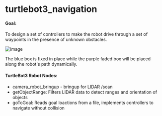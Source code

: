 # turtlebot3_navigation
#### Goal:
To design a set of controllers to make the robot drive through a set of waypoints in the presence of unknown obstacles. 

![image](https://github.com/adithi-su/ROS2/assets/63908022/8e1da87a-9806-4783-98f5-790d2e71e02e)

The blue box is fixed in place while the purple faded box will be placed along the robot's path dynamically.

#### TurtleBot3 Robot Nodes:
- camera_robot_bringup - bringup for LIDAR /scan 
- getObjectRange: Filters LIDAR data to detect ranges and orientation of objects
- goToGoal: Reads goal loactions from a file, implements controllers to navigate without collision 

